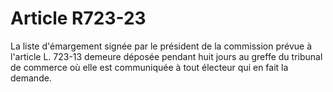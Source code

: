 # Article R723-23

La liste d'émargement signée par le président de la commission prévue à l'article L. 723-13 demeure déposée pendant huit jours au greffe du tribunal de commerce où elle est communiquée à tout électeur qui en fait la demande.
